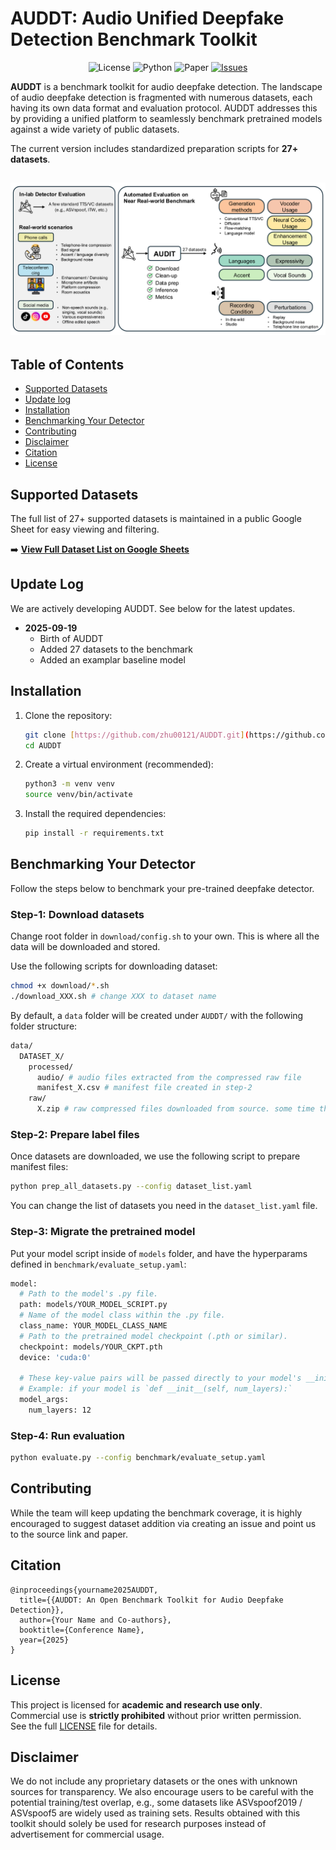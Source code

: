 # AUDDT: Audio Unified Deepfake Detection Benchmark Toolkit

<p align="center">
  <img alt="License" src="https://img.shields.io/badge/License-Research--Use--Only-blue.svg">
  <img alt="Python" src="https://img.shields.io/badge/Python-3.8+-green.svg">
  <img alt="Paper" src="https://img.shields.io/badge/arXiv-xxxx.xxxxx-b31b1b.svg">
  <a href="https://github.com/zhu00121/AUDDT/issues">
    <img alt="Issues" src="https://img.shields.io/github/issues/zhu00121/AUDDT">
  </a>
</p>

**AUDDT** is a benchmark toolkit for audio deepfake detection. The landscape of audio deepfake detection is fragmented with numerous datasets, each having its own data format and evaluation protocol. AUDDT addresses this by providing a unified platform to seamlessly benchmark pretrained models against a wide variety of public datasets.

The current version includes standardized preparation scripts for **27+ datasets**.

![AUDDT Workflow Diagram](assets/auddt_workflow.png)
---

## Table of Contents
- [Supported Datasets](#supported-datasets)
- [Update log](#update-log)
- [Installation](#installation)
- [Benchmarking Your Detector](#benchmarking-your-detector)
- [Contributing](#contributing)
- [Disclaimer](#disclaimer)
- [Citation](#citation)
- [License](#license)

## Supported Datasets

The full list of 27+ supported datasets is maintained in a public Google Sheet for easy viewing and filtering.

➡️ **[View Full Dataset List on Google Sheets](https://docs.google.com/spreadsheets/d/1amUSrwiUk3DpiuxcxNuSE-xB77aPApSug2A0FTuvwD4/edit?usp=sharing)**

## Update Log
We are actively developing AUDDT. See below for the latest updates.
* **2025-09-19**
    * Birth of AUDDT
    * Added 27 datasets to the benchmark
    * Added an examplar baseline model

## Installation
1.  Clone the repository:
    ```bash
    git clone [https://github.com/zhu00121/AUDDT.git](https://github.com/zhu00121/AUDDT.git)
    cd AUDDT
    ```

2.  Create a virtual environment (recommended):
    ```bash
    python3 -m venv venv
    source venv/bin/activate
    ```

3.  Install the required dependencies:
    ```bash
    pip install -r requirements.txt
    ```

## Benchmarking Your Detector
Follow the steps below to benchmark your pre-trained deepfake detector.

### Step-1: Download datasets
Change root folder in `download/config.sh` to your own. This is where all the data will be downloaded and stored.

Use the following scripts for downloading dataset:
```bash
chmod +x download/*.sh
./download_XXX.sh # change XXX to dataset name
```
By default, a `data` folder will be created under `AUDDT/` with the following folder structure:
```bash
data/
  DATASET_X/
    processed/
      audio/ # audio files extracted from the compressed raw file
      manifest_X.csv # manifest file created in step-2
    raw/
      X.zip # raw compressed files downloaded from source. some time this could be several files.
```

### Step-2: Prepare label files
Once datasets are downloaded, we use the following script to prepare manifest files:
```bash
python prep_all_datasets.py --config dataset_list.yaml
```
You can change the list of datasets you need in the `dataset_list.yaml` file.

### Step-3: Migrate the pretrained model
Put your model script inside of `models` folder, and have the hyperparams defined in `benchmark/evaluate_setup.yaml`:

```bash
model:
  # Path to the model's .py file.
  path: models/YOUR_MODEL_SCRIPT.py
  # Name of the model class within the .py file.
  class_name: YOUR_MODEL_CLASS_NAME
  # Path to the pretrained model checkpoint (.pth or similar).
  checkpoint: models/YOUR_CKPT.pth
  device: 'cuda:0'

  # These key-value pairs will be passed directly to your model's __init__ method.
  # Example: if your model is `def __init__(self, num_layers):`
  model_args:
    num_layers: 12
```

### Step-4: Run evaluation
```bash
python evaluate.py --config benchmark/evaluate_setup.yaml
```

## Contributing
While the team will keep updating the benchmark coverage, it is highly encouraged to suggest dataset addition via creating an issue and point us to the source link and paper.

## Citation
```
@inproceedings{yourname2025AUDDT,
  title={{AUDDT: An Open Benchmark Toolkit for Audio Deepfake Detection}},
  author={Your Name and Co-authors},
  booktitle={Conference Name},
  year={2025}
}
```

## License
This project is licensed for **academic and research use only**.  
Commercial use is **strictly prohibited** without prior written permission.  
See the full [LICENSE](./LICENSE) file for details.

## Disclaimer
We do not include any proprietary datasets or the ones with unknown sources for transparency. We also encourage users to be careful with the potential training/test overlap, e.g., some datasets like ASVspoof2019 / ASVspoof5 are widely used as training sets. Results obtained with this toolkit should solely be used for research purposes instead of advertisement for commercial usage.
